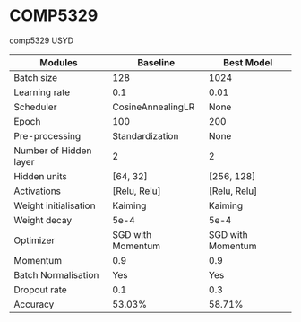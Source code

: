 # COMP5329
 comp5329 USYD

| Modules                | Baseline          | Best Model        |
| ---------------------- | ----------------- | ----------------- |
| Batch size             | 128               | 1024              |
| Learning rate          | 0.1               | 0.01              |
| Scheduler              | CosineAnnealingLR | None              |
| Epoch                  | 100               | 200               |
| Pre-processing         | Standardization   | None              |
| Number of Hidden layer | 2                 | 2                 |
| Hidden units           | [64, 32]          | [256, 128]        |
| Activations            | [Relu, Relu]      | [Relu, Relu]      |
| Weight initialisation  | Kaiming           | Kaiming           |
| Weight decay           | 5e-4              | 5e-4              |
| Optimizer              | SGD with Momentum | SGD with Momentum |
| Momentum               | 0.9               | 0.9               |
| Batch Normalisation    | Yes               | Yes               |
| Dropout rate           | 0.1               | 0.3               |
| Accuracy               | 53.03%            | 58.71%            |
